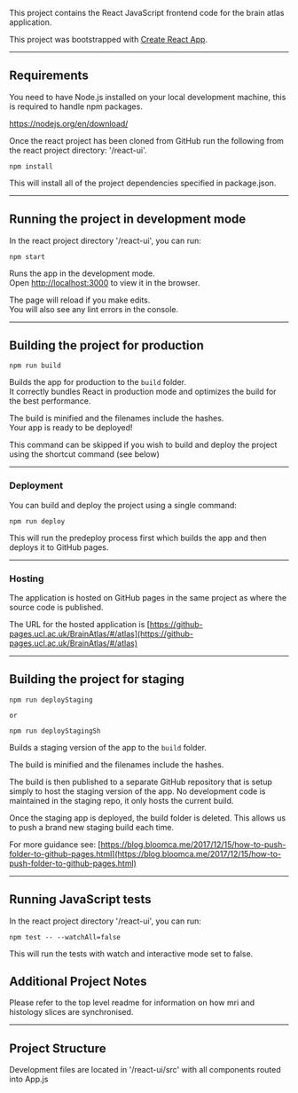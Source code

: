 This project contains the React JavaScript frontend code for the brain atlas application.

This project was bootstrapped with [Create React App](https://github.com/facebook/create-react-app).

---

## Requirements

You need to have Node.js installed on your local development machine, this is required to handle npm packages.

https://nodejs.org/en/download/

Once the react project has been cloned from GitHub run the following from the react project directory: '/react-ui'.

```shell script
npm install
```

This will install all of the project dependencies specified in package.json.

---

## Running the project in development mode

In the react project directory '/react-ui', you can run:

```shell script
npm start
```

Runs the app in the development mode.<br />
Open [http://localhost:3000](http://localhost:3000) to view it in the browser.

The page will reload if you make edits.<br />
You will also see any lint errors in the console.

---

## Building the project for production

```shell script
npm run build
```

Builds the app for production to the `build` folder.<br />
It correctly bundles React in production mode and optimizes the build for the best performance.

The build is minified and the filenames include the hashes.<br />
Your app is ready to be deployed!

This command can be skipped if you wish to build and deploy the project using the shortcut command (see below)

---

### Deployment

You can build and deploy the project using a single command:

```shell script
npm run deploy
```

This will run the predeploy process first which builds the app and then deploys it to GitHub pages.

---

### Hosting

The application is hosted on GitHub pages in the same project as where the source code is published.

The URL for the hosted application is [https://github-pages.ucl.ac.uk/BrainAtlas/#/atlas](https://github-pages.ucl.ac.uk/BrainAtlas/#/atlas)

---

## Building the project for staging

```shell script
npm run deployStaging

or

npm run deployStagingSh
```

Builds a staging version of the app to the `build` folder.<br />

The build is minified and the filenames include the hashes.<br />

The build is then published to a separate GitHub repository that is setup simply to host the staging version of the app. No development code is maintained in the staging repo, it only hosts the current build.

Once the staging app is deployed, the build folder is deleted. This allows us to push a brand new staging build each time.

For more guidance see: [https://blog.bloomca.me/2017/12/15/how-to-push-folder-to-github-pages.html](https://blog.bloomca.me/2017/12/15/how-to-push-folder-to-github-pages.html)

---

## Running JavaScript tests

In the react project directory '/react-ui', you can run:

```shell script
npm test -- --watchAll=false
```

This will run the tests with watch and interactive mode set to false.

## Additional Project Notes

Please refer to the top level readme for information on how mri and histology slices are synchronised.

---

## Project Structure

Development files are located in '/react-ui/src' with all components routed into App.js
